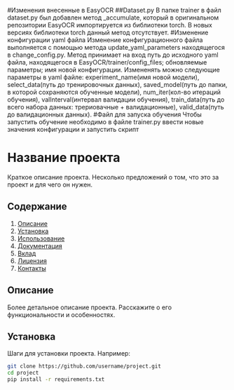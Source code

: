 #Изменения внесенные в EasyOCR
##Dataset.py
В папке trainer в файл dataset.py был добавлен метод _accumulate, который в оригинальном репозитории EasyOCR импортируется из библиотеки torch. В новых версиях библиотеки torch данный метод отсутствует.
#Изменение конфигурации yaml файла
Изменение конфигурационного файла выполняется с помощью метода update_yaml_parameters находящегося в change_config.py. Метод принимает на вход путь до исходного yaml файла, находящегося в EasyOCR/trainer/config_files; обновляемые параметры; имя новой конфигурации.
Измененять можно следующие параметры в yaml файле: experiment_name(имя новой модели), select_data(путь до тренировочных данных), saved_model(путь до папки, в которой сохраняются обученные модели), num_iter(кол-во итераций обучения), valInterval(интервал валидации обучения), train_data(путь до всего набора данных: трериовачные + валидационные), valid_data(путь до валидационных данных).
#Файл для запуска обучения
Чтобы запустить обучение необходимо в файле trainer.py ввести новые значения конфигурации и запустить скрипт
# Название проекта

Краткое описание проекта. Несколько предложений о том, что это за проект и для чего он нужен.

## Содержание

1. [Описание](#описание)
2. [Установка](#установка)
3. [Использование](#использование)
4. [Документация](#документация)
5. [Вклад](#вклад)
6. [Лицензия](#лицензия)
7. [Контакты](#контакты)

## Описание

Более детальное описание проекта. Расскажите о его функциональности и особенностях.

## Установка

Шаги для установки проекта. Например:

```bash
git clone https://github.com/username/project.git
cd project
pip install -r requirements.txt
